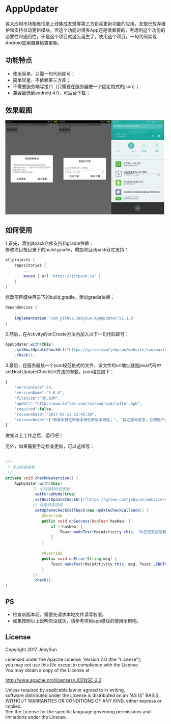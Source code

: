 # AppUpdater
  各大应用市场相继拒绝上线集成友盟等第三方自动更新功能的应用，友盟已放弃维护和支持自动更新模块。但这个功能对很多App还是很重要的，考虑到这个功能的必要性和通用性，于是这个项目就这么诞生了。使用这个项目，一句代码实现Android应用自身检查更新。

## 功能特点
* 使用简单，只需一句代码即可；
* 简单轻量，不依赖第三方库；
* 不需要服务端写接口（只需要在服务器放一个固定格式的json）；
* 兼容最低到android 4.0，可后台下载；

## 效果截图
<!-- This text will not appear in the browser window. 
![演示效果图](other_files/screenshots/screenshot_1.jpg)
![演示效果图](other_files/screenshots/screenshot_2.jpg)
![演示效果图](other_files/screenshots/screenshot_3.jpg)
-->
<img src="/other_files/screenshots/screenshot_1.jpg" alt="提示有新版本" title="提示有新版本" width="33%"/><img src="other_files/screenshots/screenshot_2.jpg" alt="弹出框显示下载进度" title="弹出框显示下载进度" width="33%"/><img src="other_files/screenshots/screenshot_3.jpg" alt="后台下载，通知栏显示进度。" title="后台下载，通知栏显示进度。" width="33%"/>

## 如何使用
1.首先，添加jitpack仓库支持和gradle依赖：  
修改项目根目录下的build.gradle，增加项目jitpack仓库支持：
```gradle
allprojects {
	repositories {
		...
		maven { url 'https://jitpack.io' }
	}
}
```
修改项目模块目录下的build.gradle，添加gradle依赖：
```gradle
dependencies {
	...
	implementation 'com.github.JebySun:AppUpdater:v1.1.0'
}
```
2.然后，在Activity的onCreate方法内加入以下一句代码即可：
```java
AppUpdater.with(this)
	.setHostUpdateCheckUrl("https://gitee.com/jebysun/website/raw/master/appdata/recycler/app_update_version.json")
	.check();
```
3.最后，在服务器放一个json规范格式的文件，该文件的url地址就是java代码中setHostUpdateCheckUrl方法的参数，json格式如下：
```javascript
{
	"versionCode":10,
	"versionName":"1.0.0",
	"fileSize":"35.93M",
	"apkUrl":"http://www.lofter.com/rsc/android/lofter.apk",
	"required":false,
	"releaseDate":"2017-02-12 12:45:20",
	"releaseNotes":["新版本特性新版本特性新版本特性；", "描述版本信息，方便用户选择是否立即下载更新；", "性能优化和BUG修复。"]
}
```
做完以上工作之后，运行吧！  

另外，如果需要手动检查更新，可以这样写：
```java

/**
 * 手动检查更新
 */
private void checkNewVersion() {
	AppUpdater.with(this)
			// 手动强制检查更新
			.setForceMode(true)
			.setHostUpdateCheckUrl("https://gitee.com/jebysun/website/raw/master/appdata/recycler/app_update_version.json")
			// 检查结果回调
			.setUpdateCheckCallback(new UpdateCheckCallback() {
				@Override
				public void onSuccess(boolean hasNew) {
					if (!hasNew) {
						Toast.makeText(MainActivity.this, "你已经安装最新版本", Toast.LENGTH_SHORT).show();
					}
				}

				@Override
				public void onError(String msg) {
					Toast.makeText(MainActivity.this, msg, Toast.LENGTH_SHORT).show();
				}
			})
			.check();
}
```
## PS
- 检查新版本前，需要先请求本地文件读写权限。
- 如果按照以上说明你没成功，请参考项目app模块的使用示例吧。

## License
Copyright 2017 JebySun  

Licensed under the Apache License, Version 2.0 (the "License");  
you may not use this file except in compliance with the License.  
You may obtain a copy of the License at

   http://www.apache.org/licenses/LICENSE-2.0

Unless required by applicable law or agreed to in writing,  
software distributed under the License is distributed on an "AS IS" BASIS,  
WITHOUT WARRANTIES OR CONDITIONS OF ANY KIND, either express or implied.  
See the License for the specific language governing permissions and  
limitations under the License.


